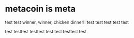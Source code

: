 # metacoin is meta

test
test
winner, winner, chicken dinner!!
test
test
test
test
test

test
testtest
testtest
test
test
testtest
test
